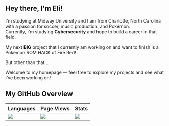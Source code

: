 ## Hey there, I'm Eli!

I'm studying at Midway University and I am from Charlotte, North Carolina with a passion for soccer, music production, and Pokémon.  
Currently, I'm studying **Cybersecurity** and hope to build a career in that field.

My next **BIG** project that I currently am working on and want to finish is a Pokemon ROM HACK of Fire Red!

But other than that...

Welcome to my homepage — feel free to explore my projects and see what I’ve been working on!

## My GitHub Overview

| Languages | Page Views | Stats |
|-----------|------------|-------|
| ![](https://github-readme-stats.vercel.app/api/top-langs/?username=elijahorren&layout=compact&langs_count=8&theme=dark) | ![](https://clustrmaps.com/map_v2.png?d=o8OVZBlR6VwusuhjV4r7MSlFM1Q3cuSsNP1Yg-zA_gE&cl=ffffff) | ![](https://github-readme-stats.vercel.app/api?username=elijahorren&count_private=true&show_icons=true&rank_icon=github&theme=dark&include_all_commits=true) |
